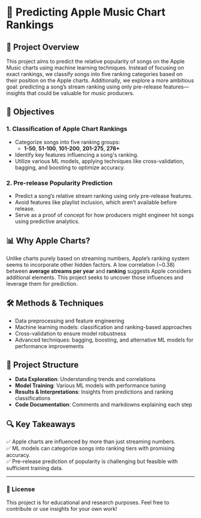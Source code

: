 # 🎵 Predicting Apple Music Chart Rankings

## 📌 Project Overview  
This project aims to predict the relative popularity of songs on the Apple Music charts using machine learning techniques. Instead of focusing on exact rankings, we classify songs into five ranking categories based on their position on the Apple charts. Additionally, we explore a more ambitious goal: predicting a song’s stream ranking using only pre-release features—insights that could be valuable for music producers.  

## 🎯 Objectives  
### 1. Classification of Apple Chart Rankings  
- Categorize songs into five ranking groups:  
  - **1-50**, **51-100**, **101-200**, **201-275**, **276+**  
- Identify key features influencing a song's ranking.  
- Utilize various ML models, applying techniques like cross-validation, bagging, and boosting to optimize accuracy.  

### 2. Pre-release Popularity Prediction  
- Predict a song’s relative stream ranking using only pre-release features.  
- Avoid features like playlist inclusion, which aren’t available before release.  
- Serve as a proof of concept for how producers might engineer hit songs using predictive analytics.  

## 📊 Why Apple Charts?  
Unlike charts purely based on streaming numbers, Apple’s ranking system seems to incorporate other hidden factors. A low correlation (~0.38) between **average streams per year** and **ranking** suggests Apple considers additional elements. This project seeks to uncover those influences and leverage them for prediction.  

## 🛠️ Methods & Techniques  
- Data preprocessing and feature engineering  
- Machine learning models: classification and ranking-based approaches  
- Cross-validation to ensure model robustness  
- Advanced techniques: bagging, boosting, and alternative ML models for performance improvements  

## 📂 Project Structure  
- **Data Exploration**: Understanding trends and correlations  
- **Model Training**: Various ML models with performance tuning  
- **Results & Interpretations**: Insights from predictions and ranking classifications  
- **Code Documentation**: Comments and markdowns explaining each step  

## 🔍 Key Takeaways  
✅ Apple charts are influenced by more than just streaming numbers.  
✅ ML models can categorize songs into ranking tiers with promising accuracy.  
✅ Pre-release prediction of popularity is challenging but feasible with sufficient training data.  

---  
### 📜 License  
This project is for educational and research purposes. Feel free to contribute or use insights for your own work!
